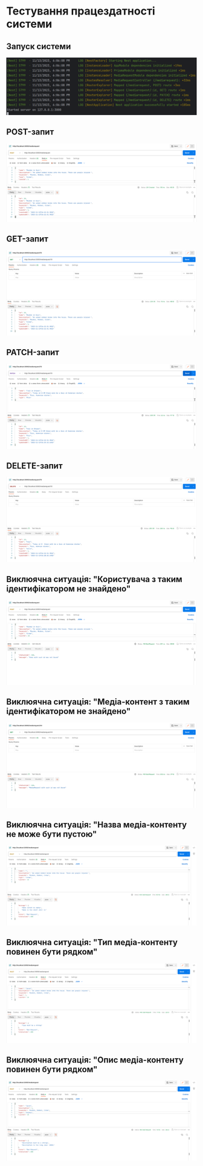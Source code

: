 # Тестування працездатності системи


## Запуск системи

<p align="center">
    <img src="./photos/img.png" alt="">
</p>

## POST-запит

<p align="center">
    <img src="./photos/img_1.png" alt="">
</p>

## GET-запит

<p align="center">
    <img src="./photos/img_2.png" alt="">
</p>

## PATCH-запит

<p align="center">
    <img src="./photos/img_3.png" alt="">
</p>

## DELETE-запит 

<p align="center">
    <img src="./photos/img_4.png" alt="">
</p>

## Виклюячна ситуація: "Користувача з таким ідентифікатором не знайдено"

<p align="center">
    <img src="./photos/img_5.png" alt="">
</p>

## Виклюячна ситуація: "Медіа-контент з таким ідентифікатором не знайдено"

<p align="center">
    <img src="./photos/img_6.png" alt="">
</p>


## Виклюячна ситуація: "Назва медіа-контенту не може бути пустою"

<p align="center">
    <img src="./photos/img_7.png" alt="">
</p>

## Виклюячна ситуація: "Тип медіа-контенту повинен бути рядком"

<p align="center">
    <img src="./photos/img_8.png" alt="">
</p>

## Виклюячна ситуація: "Опис медіа-контенту повинен бути рядком"

<p align="center">
    <img src="./photos/img_9.png" alt="">
</p>